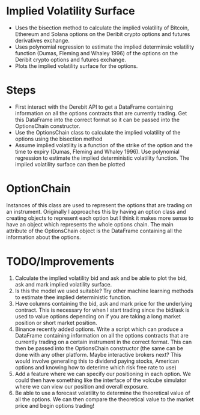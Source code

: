 # Implied Volatility Surface
- Uses the bisection method to calculate the implied volatility of Bitcoin, Ethereum and Solana options on the Deribit crypto options and futures derivatives exchange. 
- Uses polynomial regression to estimate the implied determinsic volatility function (Dumas, Fleming and Whaley 1996) of the options on the Deribit crypto options and futures exchange. 
- Plots the implied volatility surface for the options.


# Steps
- First interact with the Derebit API to get a DataFrame containing information on all the options contracts that are currently trading. Get this DataFrame into the correct format so it can be passed into the OptionsChain constructor.
- Use the OptionsChain class to calculate the implied volatility of the options using the bisection method
- Assume implied volatility is a function of the strike of the option and the time to expiry (Dumas, Fleming and Whaley 1996). Use polynomial regression to estimate the implied deterministic volatility function. The implied volatility surface can then be plotted

# OptionChain
Instances of this class are used to represent the options that are trading on an instrument.
Originally I approaches this by having an option class and creating objects to represent each option but I think it makes more sense to have an object which represents the whole options chain. The main attribute of the OptionsChain object is the DataFrame containing all the information about the options.

# TODO/Improvements
1. Calculate the implied volatility bid and ask and be able to plot the bid, ask and mark implied volatility surface.
2. Is this the model we used suitable? Try other machine learning methods to estimate thee implied deterministic function.
3. Have columns containing the bid, ask and mark price for the underlying contract. This is necessary for when I start trading since the bid/ask is used to value options depending on if you are taking a long market position or short market position.
4. Binance recently added options. Write a script which can produce a DataFrame containing information on all the options contracts that are currently trading on a certain instrument in the correct format. This can then be passed into the OptionsChain
constructor (the same can be done with any other platform. Maybe interactive brokers next? This would involve generaling this to dividend paying stocks, American options and knowing how to deterime which risk free rate to use)
5. Add a feature where we can specify our positioning in each option. We could then have something like the interface of the volcube simulator where we can view our position and overall exposure.
6. Be able to use a forecast volatility to determine the theoretical value of all the options. We can then compare the theoretical value to the market price and begin options trading!
